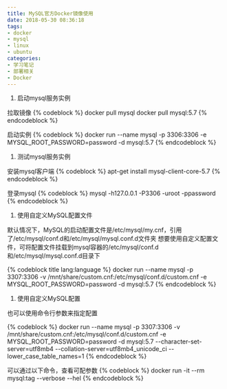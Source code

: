 ```yaml
---
title: MySQL官方Docker镜像使用
date: 2018-05-30 08:36:18
tags:
- docker
- mysql
- linux
- ubuntu
categories:
- 学习笔记
- 部署相关
- Docker
---
```

1. 启动mysql服务实例

拉取镜像
{% codeblock %}
docker pull mysql
docker pull mysql:5.7
{% endcodeblock %}

启动实例
{% codeblock %}
docker run --name mysql -p 3306:3306 -e MYSQL_ROOT_PASSWORD=password -d mysql:5.7
{% endcodeblock %}

1. 测试mysql服务实例

安装mysql客户端
{% codeblock %}
apt-get install mysql-client-core-5.7
{% endcodeblock %}

登录mysql
{% codeblock %}
mysql -h127.0.0.1 -P3306 -uroot -ppassword
{% endcodeblock %}

1. 使用自定义MySQL配置文件

默认情况下，MySQL的启动配置文件是/etc/mysql/my.cnf，引用了/etc/mysql/conf.d和/etc/mysql/mysql.conf.d文件夹
想要使用自定义配置文件，可将配置文件挂载到mysql容器的/etc/mysql/conf.d和/etc/mysql/mysql.conf.d目录下

{% codeblock title lang:language  %}
docker run --name mysql -p 3307:3306 -v /mnt/share/custom.cnf:/etc/mysql/conf.d/custom.cnf -e MYSQL_ROOT_PASSWORD=password -d mysql:5.7
{% endcodeblock %}

1. 使用自定义MySQL配置

也可以使用命令行参数来指定配置

{% codeblock %}
docker run --name mysql -p 3307:3306 -v /mnt/share/custom.cnf:/etc/mysql/conf.d/custom.cnf -e MYSQL_ROOT_PASSWORD=password -d mysql:5.7 --character-set-server=utf8mb4 --collation-server=utf8mb4_unicode_ci --lower_case_table_names=1
{% endcodeblock %}

可以通过以下命令，查看可配参数
{% codeblock %}
docker run -it --rm mysql:tag --verbose --hel
{% endcodeblock %}
